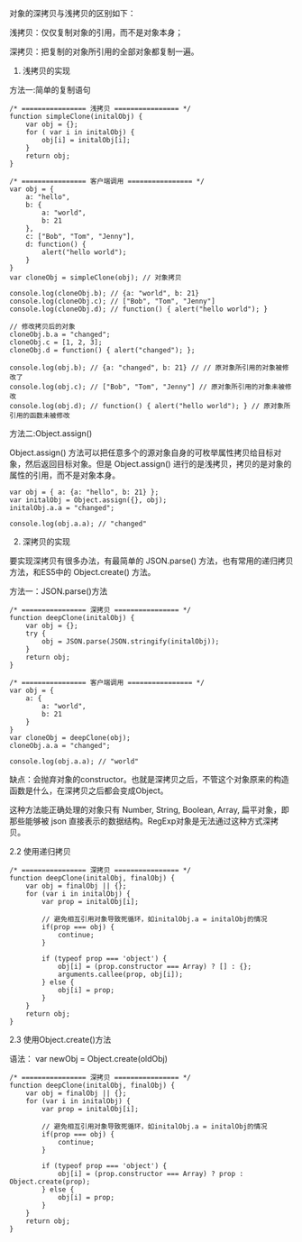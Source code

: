 对象的深拷贝与浅拷贝的区别如下：

浅拷贝：仅仅复制对象的引用，而不是对象本身；

深拷贝：把复制的对象所引用的全部对象都复制一遍。

1. 浅拷贝的实现

 方法一:简单的复制语句
 
    /* ================ 浅拷贝 ================ */
    function simpleClone(initalObj) {
        var obj = {};
        for ( var i in initalObj) {
            obj[i] = initalObj[i];
        }
        return obj;
    }
    
    /* ================ 客户端调用 ================ */
    var obj = {
        a: "hello",
        b: {
            a: "world",
            b: 21
        },
        c: ["Bob", "Tom", "Jenny"],
        d: function() {
            alert("hello world");
        }
    }
    var cloneObj = simpleClone(obj); // 对象拷贝
     
    console.log(cloneObj.b); // {a: "world", b: 21}
    console.log(cloneObj.c); // ["Bob", "Tom", "Jenny"]
    console.log(cloneObj.d); // function() { alert("hello world"); }
 
    // 修改拷贝后的对象
    cloneObj.b.a = "changed";
    cloneObj.c = [1, 2, 3];
    cloneObj.d = function() { alert("changed"); };
 
    console.log(obj.b); // {a: "changed", b: 21} // // 原对象所引用的对象被修改了
    console.log(obj.c); // ["Bob", "Tom", "Jenny"] // 原对象所引用的对象未被修改
    console.log(obj.d); // function() { alert("hello world"); } // 原对象所引用的函数未被修改
    

方法二:Object.assign()

Object.assign() 方法可以把任意多个的源对象自身的可枚举属性拷贝给目标对象，然后返回目标对象。但是 Object.assign() 进行的是浅拷贝，拷贝的是对象的属性的引用，而不是对象本身。

    var obj = { a: {a: "hello", b: 21} };
    var initalObj = Object.assign({}, obj);
    initalObj.a.a = "changed";
     
    console.log(obj.a.a); // "changed"
    
2. 深拷贝的实现

要实现深拷贝有很多办法，有最简单的 JSON.parse() 方法，也有常用的递归拷贝方法，和ES5中的 Object.create() 方法。

方法一：JSON.parse()方法

    /* ================ 深拷贝 ================ */
    function deepClone(initalObj) {
        var obj = {};
        try {
            obj = JSON.parse(JSON.stringify(initalObj));
        }
        return obj;
    }
    
    /* ================ 客户端调用 ================ */
    var obj = {
        a: {
            a: "world",
            b: 21
        }
    }
    var cloneObj = deepClone(obj);
    cloneObj.a.a = "changed";
     
    console.log(obj.a.a); // "world"

缺点：会抛弃对象的constructor。也就是深拷贝之后，不管这个对象原来的构造函数是什么，在深拷贝之后都会变成Object。

这种方法能正确处理的对象只有 Number, String, Boolean, Array, 扁平对象，即那些能够被 json 直接表示的数据结构。RegExp对象是无法通过这种方式深拷贝。

2.2 使用递归拷贝

    /* ================ 深拷贝 ================ */
    function deepClone(initalObj, finalObj) {
        var obj = finalObj || {};
        for (var i in initalObj) {
            var prop = initalObj[i];
     
            // 避免相互引用对象导致死循环，如initalObj.a = initalObj的情况
            if(prop === obj) {
                continue;
            }
     
            if (typeof prop === 'object') {
                obj[i] = (prop.constructor === Array) ? [] : {};
                arguments.callee(prop, obj[i]);
            } else {
                obj[i] = prop;
            }
        }
        return obj;
    }
    
2.3 使用Object.create()方法

语法：
    var newObj = Object.create(oldObj)

    /* ================ 深拷贝 ================ */
    function deepClone(initalObj, finalObj) {
        var obj = finalObj || {};
        for (var i in initalObj) {
            var prop = initalObj[i];
     
            // 避免相互引用对象导致死循环，如initalObj.a = initalObj的情况
            if(prop === obj) {
                continue;
            }
     
            if (typeof prop === 'object') {
                obj[i] = (prop.constructor === Array) ? prop : Object.create(prop);
            } else {
                obj[i] = prop;
            }
        }
        return obj;
    }

